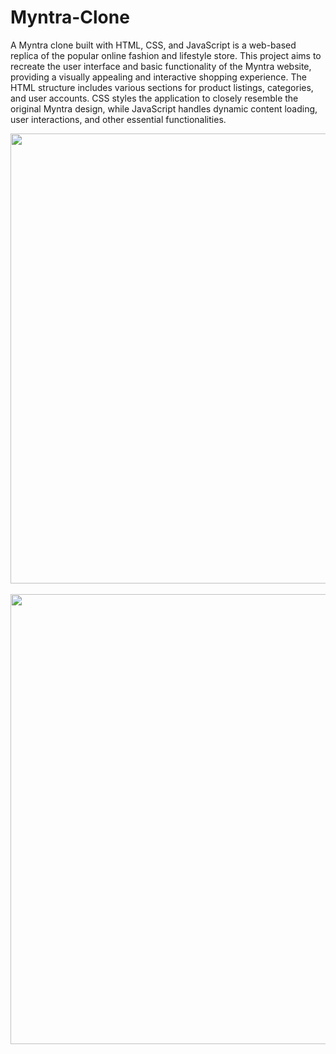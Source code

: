 # Myntra-Clone
A Myntra clone built with HTML, CSS, and JavaScript is a web-based replica of the popular online fashion and lifestyle store. This project aims to recreate the user interface and basic functionality of the Myntra website, providing a visually appealing and interactive shopping experience. The HTML structure includes various sections for product listings, categories, and user accounts. CSS styles the application to closely resemble the original Myntra design, while JavaScript handles dynamic content loading, user interactions, and other essential functionalities.

<div align="center">
  <img src="https://github.com/ANUJAVENGERS/Myntra-Clone/assets/58434371/e11b0963-b2df-4c4f-9334-5bceadb8cebd" width="720" height="auto">
  &nbsp;&nbsp;&nbsp;&nbsp;
  <img src="https://github.com/ANUJAVENGERS/Myntra-Clone/assets/58434371/5899248e-b5ed-4e5c-8b32-14d4cd56cb1a" width="720" height="auto">
  &nbsp;&nbsp;&nbsp;&nbsp;
</div>

